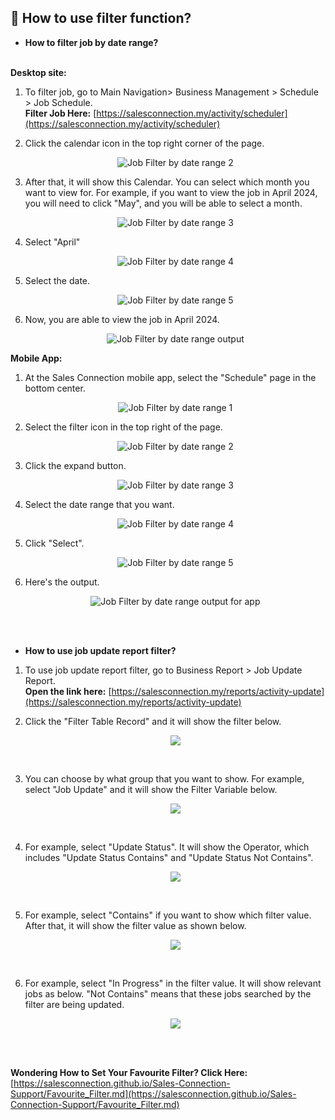 
## 🧾 How to use filter function?

- **How to filter job by date range?**<br><br>

**Desktop site:**<br>

 1. To filter job, go to Main Navigation> Business Management > Schedule > Job Schedule.<br>
   **Filter Job Here:** [https://salesconnection.my/activity/scheduler](https://salesconnection.my/activity/scheduler)

 2. Click the calendar icon in the top right corner of the page.

    <p align="center">
       <img src="img/Job_Filter_by_date_range_step_2.png" alt="Job Filter by date range 2">
    </p>

 3. After that, it will show this Calendar. You can select which month you want to view for. For example, if you want to view the job in April 2024, you will need to click "May", and you will be able to select a month.

    <p align="center">
      <img src="img/Job_Filter_by_date_range_step_3.png" alt="Job Filter by date range 3">
    </p>   

 4. Select "April"

    <p align="center">
      <img src="img/Job_Filter_by_date_range_step_4.png" alt="Job Filter by date range 4">
    </p>

 5. Select the date.

    <p align="center">
      <img src="img/Job_Filter_by_date_range_step_5.png" alt="Job Filter by date range 5">
    </p>

 6. Now, you are able to view the job in April 2024.

    <p align="center">
      <img src="img/Job_Filter_by_date_range_output.png" alt="Job Filter by date range output">
    </p>

**Mobile App:**<br>
  1. At the Sales Connection mobile app, select the "Schedule" page in the bottom center.

     <p align="center">
       <img src="img/App_Job_Filter_by_date_range_step_1.png" alt="Job Filter by date range 1">
     </p>
     
  2. Select the filter icon in the top right of the page.<br>

     <p align="center">
       <img src="img/App_Job_Filter_by_date_range_step_2.png" alt="Job Filter by date range 2">
     </p>

  3. Click the expand button.

     <p align="center">
       <img src="img/App_Job_Filter_by_date_range_step_3.png" alt="Job Filter by date range 3">
     </p>

  4. Select the date range that you want.

     <p align="center">
       <img src="img/App_Job_Filter_by_date_range_step_4.png" alt="Job Filter by date range 4">
     </p>

  5. Click "Select".

     <p align="center">
       <img src="img/App_Job_Filter_by_date_range_step_5.png" alt="Job Filter by date range 5">
     </p>

  6. Here's the output.

     <p align="center">
       <img src="img/App_Job_Filter_by_date_range_output.png" alt="Job Filter by date range output for app">
     </p>
     <br><br>

- **How to use job update report filter?**<br>

1. To use job update report filter, go to Business Report > Job Update Report.<br>
   **Open the link here:** [https://salesconnection.my/reports/activity-update](https://salesconnection.my/reports/activity-update)

2. Click the "Filter Table Record" and it will show the filter below.

   <p align="center">
     <img src="img/Job_Update_Filter_Step_2.png">
   </p><br>

3. You can choose by what group that you want to show. For example, select "Job Update" and it will show the Filter Variable below.<br>

   <p align="center">
     <img src="img/Job_Update_Filter_Step_3.png">
   </p><br>

4. For example, select "Update Status". It will show the Operator, which includes "Update Status Contains" and "Update Status Not Contains".

   <p align="center">
     <img src="img/Job_Update_Filter_Step_4.png">
   </p><br>

5. For example, select "Contains" if you want to show which filter value. After that, it will show the filter value as shown below.

   <p align="center">
     <img src="img/Job_Update_Filter_Step_5.png">
   </p><br>

6. For example, select "In Progress" in the filter value. It will show relevant jobs as below. "Not Contains" means that these jobs searched by the filter are being updated.

   <p align="center">
     <img src="img/Job_Update_Filter_Result.png">
   </p><br><br>

**Wondering How to Set Your Favourite Filter? Click Here:** [https://salesconnection.github.io/Sales-Connection-Support/Favourite_Filter.md](https://salesconnection.github.io/Sales-Connection-Support/Favourite_Filter.md)
